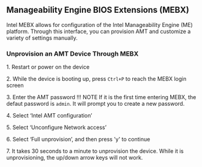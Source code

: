 ## Manageability Engine BIOS Extensions (MEBX)

Intel MEBX allows for configuration of the Intel Manageability Engine (ME) platform. Through this interface, you can provision AMT and customize a variety of settings manually.

### Unprovision an AMT Device Through MEBX

1\. Restart or power on the device 

2\. While the device is booting up, press `Ctrl+P` to reach the MEBX login screen 

3\. Enter the AMT password
!!! NOTE
    If it is the first time entering MEBX, the defaut password is `admin`. It will prompt you to create a new password.

4\. Select ‘Intel AMT configuration’ 

5\. Select ‘Unconfigure Network access’ 

6\. Select ‘Full unprovision’, and then press 'y' to continue 

7\. It takes 30 seconds to a minute to unprovision the device. While it is unprovisioning, the up/down arrow keys will not work.